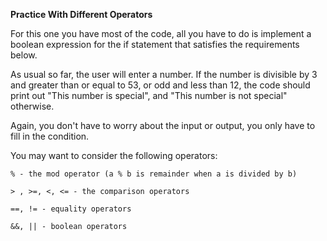 <b>Practice With Different Operators</b>

For this one you have most of the code, all you have to do is implement a boolean expression for the if statement that satisfies the requirements below.

As usual so far, the user will enter a number. If the number is divisible by 3 and greater than or equal to 53, or odd and less than 12, the code should print out "This number is special", and "This number is not special" otherwise.

Again, you don't have to worry about the input or output, you only have to fill in the condition.

You may want to consider the following operators:

    % - the mod operator (a % b is remainder when a is divided by b)

    > , >=, <, <= - the comparison operators

    ==, != - equality operators

    &&, || - boolean operators